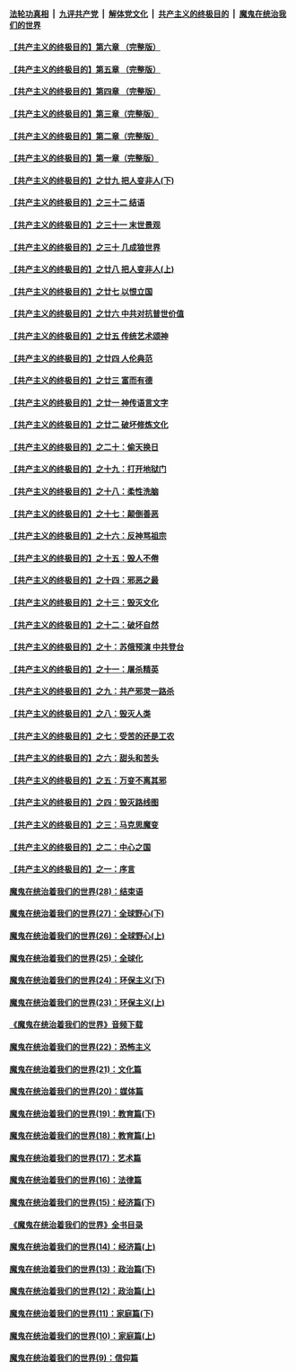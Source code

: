 ####  [法轮功真相](../../../../basic/blob/master/README.md?t=10040626) &nbsp;|&nbsp; [九评共产党](../../../../9ping.md/blob/master/README.md?t=10040626) &nbsp;|&nbsp; [解体党文化](../../../../jtdwh.md/blob/master/README.md?t=10040626)  &nbsp;|&nbsp; [共产主义的终极目的](../../../../gczydzjmd.md/blob/master/README.md?t=10040626) &nbsp;|&nbsp; [魔鬼在统治我们的世界](../../../../mgztzwmdsj.md/blob/master/README.md?t=10040626) 

#### [【共产主义的终极目的】第六章 （完整版）](../pages/nsc422/n11428913.md?t=10040626) 

#### [【共产主义的终极目的】第五章 （完整版）](../pages/nsc422/n11428912.md?t=10040626) 

#### [【共产主义的终极目的】第四章 （完整版）](../pages/nsc422/n11428907.md?t=10040626) 

#### [【共产主义的终极目的】第三章（完整版）](../pages/nsc422/n11428848.md?t=10040626) 

#### [【共产主义的终极目的】第二章（完整版）](../pages/nsc422/n11428831.md?t=10040626) 

#### [【共产主义的终极目的】第一章（完整版）](../pages/nsc422/n11417651.md?t=10040626) 

#### [【共产主义的终极目的】之廿九 把人变非人(下)](../pages/nsc422/n11344140.md?t=10040626) 

#### [【共产主义的终极目的】之三十二 结语](../pages/nsc422/n11360535.md?t=10040626) 

#### [【共产主义的终极目的】之三十一 末世景观](../pages/nsc422/n11351129.md?t=10040626) 

#### [【共产主义的终极目的】之三十 几成狼世界](../pages/nsc422/n11348280.md?t=10040626) 

#### [【共产主义的终极目的】之廿八 把人变非人(上)](../pages/nsc422/n11340492.md?t=10040626) 

#### [【共产主义的终极目的】之廿七 以恨立国](../pages/nsc422/n11336944.md?t=10040626) 

#### [【共产主义的终极目的】之廿六 中共对抗普世价值](../pages/nsc422/n11324785.md?t=10040626) 

#### [【共产主义的终极目的】之廿五 传统艺术颂神](../pages/nsc422/n11296396.md?t=10040626) 

#### [【共产主义的终极目的】之廿四 人伦典范](../pages/nsc422/n11296397.md?t=10040626) 

#### [【共产主义的终极目的】之廿三 富而有德](../pages/nsc422/n11283598.md?t=10040626) 

#### [【共产主义的终极目的】之廿一 神传语言文字](../pages/nsc422/n11263265.md?t=10040626) 

#### [【共产主义的终极目的】之廿二 破坏修炼文化](../pages/nsc422/n11245728.md?t=10040626) 

#### [【共产主义的终极目的】之二十：偷天换日](../pages/nsc422/n11238846.md?t=10040626) 

#### [【共产主义的终极目的】之十九：打开地狱门](../pages/nsc422/n11206376.md?t=10040626) 

#### [【共产主义的终极目的】之十八：柔性洗脑](../pages/nsc422/n11199994.md?t=10040626) 

#### [【共产主义的终极目的】之十七：颠倒善恶](../pages/nsc422/n11179782.md?t=10040626) 

#### [【共产主义的终极目的】之十六：反神骂祖宗](../pages/nsc422/n11166798.md?t=10040626) 

#### [【共产主义的终极目的】之十五：毁人不倦](../pages/nsc422/n11166792.md?t=10040626) 

#### [【共产主义的终极目的】之十四：邪恶之最](../pages/nsc422/n11150249.md?t=10040626) 

#### [【共产主义的终极目的】之十三：毁灭文化](../pages/nsc422/n11135227.md?t=10040626) 

#### [【共产主义的终极目的】之十二：破坏自然](../pages/nsc422/n11135214.md?t=10040626) 

#### [【共产主义的终极目的】之十：苏俄预演 中共登台](../pages/nsc422/n11118424.md?t=10040626) 

#### [【共产主义的终极目的】之十一：屠杀精英](../pages/nsc422/n11118442.md?t=10040626) 

#### [【共产主义的终极目的】之九：共产邪灵一路杀](../pages/nsc422/n11114139.md?t=10040626) 

#### [【共产主义的终极目的】之八：毁灭人类](../pages/nsc422/n11108503.md?t=10040626) 

#### [【共产主义的终极目的】之七：受苦的还是工农](../pages/nsc422/n11101809.md?t=10040626) 

#### [【共产主义的终极目的】之六：甜头和苦头](../pages/nsc422/n11096971.md?t=10040626) 

#### [【共产主义的终极目的】之五：万变不离其邪](../pages/nsc422/n11091285.md?t=10040626) 

#### [【共产主义的终极目的】之四：毁灭路线图](../pages/nsc422/n11086284.md?t=10040626) 

#### [【共产主义的终极目的】之三：马克思魔变](../pages/nsc422/n11061941.md?t=10040626) 

#### [【共产主义的终极目的】之二：中心之国](../pages/nsc422/n11047728.md?t=10040626) 

#### [【共产主义的终极目的】之一：序言](../pages/nsc422/n11086077.md?t=10040626) 

#### [魔鬼在统治着我们的世界(28)：结束语](../pages/nsc422/n10936246.md?t=10040626) 

#### [魔鬼在统治着我们的世界(27)：全球野心(下)](../pages/nsc422/n10928319.md?t=10040626) 

#### [魔鬼在统治着我们的世界(26)：全球野心(上)](../pages/nsc422/n10900318.md?t=10040626) 

#### [魔鬼在统治着我们的世界(25)：全球化](../pages/nsc422/n10788205.md?t=10040626) 

#### [魔鬼在统治着我们的世界(24)：环保主义(下)](../pages/nsc422/n10695307.md?t=10040626) 

#### [魔鬼在统治着我们的世界(23)：环保主义(上)](../pages/nsc422/n10688613.md?t=10040626) 

#### [《魔鬼在统治着我们的世界》音频下载](../pages/nsc422/n10635553.md?t=10040626) 

#### [魔鬼在统治着我们的世界(22)：恐怖主义](../pages/nsc422/n10614727.md?t=10040626) 

#### [魔鬼在统治着我们的世界(21)：文化篇](../pages/nsc422/n10597706.md?t=10040626) 

#### [魔鬼在统治着我们的世界(20)：媒体篇](../pages/nsc422/n10586579.md?t=10040626) 

#### [魔鬼在统治着我们的世界(19)：教育篇(下)](../pages/nsc422/n10564808.md?t=10040626) 

#### [魔鬼在统治着我们的世界(18)：教育篇(上)](../pages/nsc422/n10526970.md?t=10040626) 

#### [魔鬼在统治着我们的世界(17)：艺术篇](../pages/nsc422/n10499093.md?t=10040626) 

#### [魔鬼在统治着我们的世界(16)：法律篇](../pages/nsc422/n10485969.md?t=10040626) 

#### [魔鬼在统治着我们的世界(15)：经济篇(下)](../pages/nsc422/n10469975.md?t=10040626) 

#### [《魔鬼在统治着我们的世界》全书目录](../pages/nsc422/n10464261.md?t=10040626) 

#### [魔鬼在统治着我们的世界(14)：经济篇(上)](../pages/nsc422/n10457370.md?t=10040626) 

#### [魔鬼在统治着我们的世界(13)：政治篇(下)](../pages/nsc422/n10448270.md?t=10040626) 

#### [魔鬼在统治着我们的世界(12)：政治篇(上)](../pages/nsc422/n10444576.md?t=10040626) 

#### [魔鬼在统治着我们的世界(11)：家庭篇(下)](../pages/nsc422/n10440961.md?t=10040626) 

#### [魔鬼在统治着我们的世界(10)：家庭篇(上)](../pages/nsc422/n10435448.md?t=10040626) 

#### [魔鬼在统治着我们的世界(9)：信仰篇](../pages/nsc422/n10432159.md?t=10040626) 

